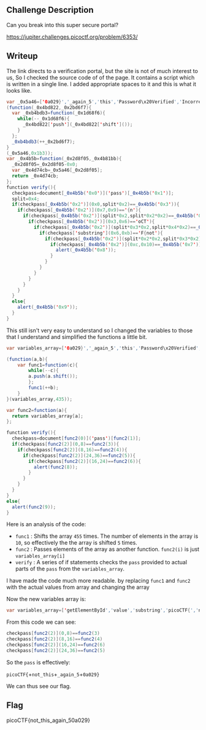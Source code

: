## Challenge Description
Can you break into this super secure portal? 

https://jupiter.challenges.picoctf.org/problem/6353/

## Writeup
The link directs to a verification portal, but the site is not of much interest to us, So I checked the source code of of the page. It contains a script which is written in a single line. I added appropriate spaces to it and this is what it looks like.

```java
var _0x5a46=['0a029}','_again_5','this','Password\x20Verified','Incorrect\x20password','getElementById','value','substring','picoCTF{','not_this'];
(function(_0x4bd822,_0x2bd6f7){
  var _0xb4bdb3=function(_0x1d68f6){
    while(--_0x1d68f6){
      _0x4bd822['push'](_0x4bd822['shift']());
    }
  };
  _0xb4bdb3(++_0x2bd6f7);
}
(_0x5a46,0x1b3));
var _0x4b5b=function(_0x2d8f05,_0x4b81bb){
  _0x2d8f05=_0x2d8f05-0x0;
  var _0x4d74cb=_0x5a46[_0x2d8f05];
  return _0x4d74cb;
};
function verify(){
  checkpass=document[_0x4b5b('0x0')]('pass')[_0x4b5b('0x1')];
  split=0x4;
  if(checkpass[_0x4b5b('0x2')](0x0,split*0x2)==_0x4b5b('0x3')){
    if(checkpass[_0x4b5b('0x2')](0x7,0x9)=='{n'){
      if(checkpass[_0x4b5b('0x2')](split*0x2,split*0x2*0x2)==_0x4b5b('0x4')){
        if(checkpass[_0x4b5b('0x2')](0x3,0x6)=='oCT'){
          if(checkpass[_0x4b5b('0x2')](split*0x3*0x2,split*0x4*0x2)==_0x4b5b('0x5')){
            if(checkpass['substring'](0x6,0xb)=='F{not'){
              if(checkpass[_0x4b5b('0x2')](split*0x2*0x2,split*0x3*0x2)==_0x4b5b('0x6')){
                if(checkpass[_0x4b5b('0x2')](0xc,0x10)==_0x4b5b('0x7')){
                  alert(_0x4b5b('0x8'));
                }
              }
            }
          }
        }
      }
    }
  }
  else{
    alert(_0x4b5b('0x9'));
  }
}

```

This still isn't very easy to understand so I changed the variables to those that I understand and simplified the functions a little bit.
```Java
var variables_array=['0a029}','_again_5','this','Password\x20Verified','Incorrect\x20password','getElementById','value','substring','picoCTF{','not_this'];

(function(a,b){
    var func1=function(c){
        while(--c){
        a.push(a.shift());
        };
        func1(++b);
    }
}(variables_array,435));

var func2=function(a){
  return variables_array[a];
};

function verify(){
  checkpass=document[func2(0)]('pass')[func2(1)];
  if(checkpass[func2(2)](0,8)==func2(3)){
    if(checkpass[func2(2)](8,16)==func2(4)){
      if(checkpass[func2(2)](24,36)==func2(5)){
        if(checkpass[func2(2)](16,24)==func2(6)){
          alert(func2(8));
        }
      }
    }
  }
}
else{
  alert(func2(9));
}

```

Here is an analysis of the code: 
- `func1` : Shifts the array `455` times. The number of elements in the array is `10`, so effectively the the array is shifted `5` times.
- `func2` : Passes elements of the array as another function. `func2(i)` is just `variables_array[i]`
- `verify` : A series of if statements checks the `pass` provided to actual parts of the `pass` from the `variables_array`.

I have made the code much more readable. by replacing `func1` and `func2` with the actual values from array and changing the array

Now the new variables array is:
```Java
var variables_array=['getElementById','value','substring','picoCTF{','not_this','0a029}','_again_5','this','Password\x20Verified','Incorrect\x20password'];
```

From this code we can see:
```Java
checkpass[func2(2)](0,8)==func2(3)
checkpass[func2(2)](8,16)==func2(4)
checkpass[func2(2)](16,24)==func2(6)
checkpass[func2(2)](24,36)==func2(5)
```


So the `pass` is effectively:

`picoCTF{`+`not_this`+`_again_5`+`0a029}`

We can thus see our flag.

## Flag
picoCTF{not_this_again_50a029}
